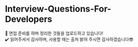 # Interview-Questions-For-Developers

👋 면접 준비를 하며 정리한 것들을 업로드하고 있습니다! <br>
✔️ 읽어주셔서 감사하며, 사용할 때는 출처 밝혀 주시면 감사하겠습니다😎
